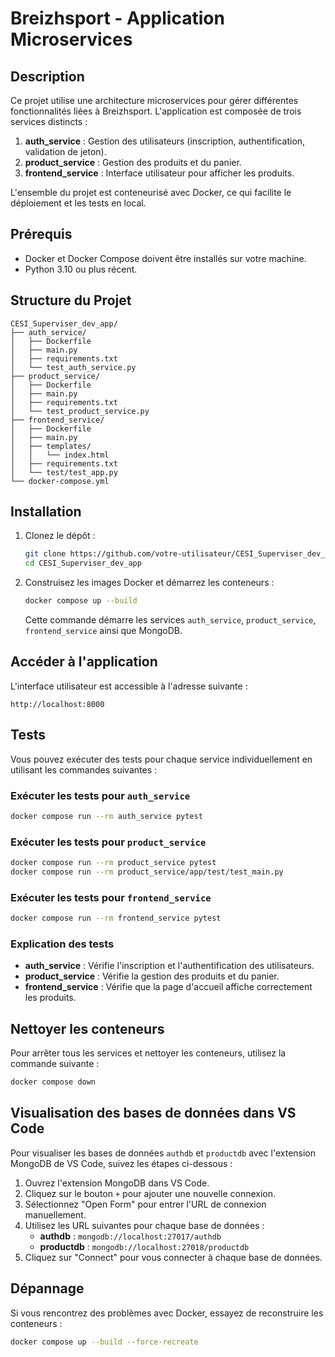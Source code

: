# Breizhsport - Application Microservices

## Description

Ce projet utilise une architecture microservices pour gérer différentes fonctionnalités liées à Breizhsport. L'application est composée de trois services distincts :

1. **auth_service** : Gestion des utilisateurs (inscription, authentification, validation de jeton).
2. **product_service** : Gestion des produits et du panier.
3. **frontend_service** : Interface utilisateur pour afficher les produits.

L'ensemble du projet est conteneurisé avec Docker, ce qui facilite le déploiement et les tests en local.

## Prérequis

- Docker et Docker Compose doivent être installés sur votre machine.
- Python 3.10 ou plus récent.

## Structure du Projet

```
CESI_Superviser_dev_app/
├── auth_service/
│   ├── Dockerfile
│   ├── main.py
│   ├── requirements.txt
│   └── test_auth_service.py
├── product_service/
│   ├── Dockerfile
│   ├── main.py
│   ├── requirements.txt
│   └── test_product_service.py
├── frontend_service/
│   ├── Dockerfile
│   ├── main.py
│   ├── templates/
│   │   └── index.html
│   ├── requirements.txt
│   └── test/test_app.py
└── docker-compose.yml
```

## Installation

1. Clonez le dépôt :

   ```bash
   git clone https://github.com/votre-utilisateur/CESI_Superviser_dev_app.git
   cd CESI_Superviser_dev_app
   ```

2. Construisez les images Docker et démarrez les conteneurs :

   ```bash
   docker compose up --build
   ```

   Cette commande démarre les services `auth_service`, `product_service`, `frontend_service` ainsi que MongoDB.

## Accéder à l'application

L'interface utilisateur est accessible à l'adresse suivante :

```
http://localhost:8000
```

## Tests

Vous pouvez exécuter des tests pour chaque service individuellement en utilisant les commandes suivantes :

### Exécuter les tests pour `auth_service`

```bash
docker compose run --rm auth_service pytest
```

### Exécuter les tests pour `product_service`

```bash
docker compose run --rm product_service pytest
docker compose run --rm product_service/app/test/test_main.py

```

### Exécuter les tests pour `frontend_service`

```bash
docker compose run --rm frontend_service pytest
```

### Explication des tests

- **auth_service** : Vérifie l'inscription et l'authentification des utilisateurs.
- **product_service** : Vérifie la gestion des produits et du panier.
- **frontend_service** : Vérifie que la page d'accueil affiche correctement les produits.

## Nettoyer les conteneurs

Pour arrêter tous les services et nettoyer les conteneurs, utilisez la commande suivante :

```bash
docker compose down
```

## Visualisation des bases de données dans VS Code

Pour visualiser les bases de données `authdb` et `productdb` avec l'extension MongoDB de VS Code, suivez les étapes ci-dessous :

1. Ouvrez l'extension MongoDB dans VS Code.
2. Cliquez sur le bouton `+` pour ajouter une nouvelle connexion.
3. Sélectionnez "Open Form" pour entrer l'URL de connexion manuellement.
4. Utilisez les URL suivantes pour chaque base de données :
   - **authdb** : `mongodb://localhost:27017/authdb`
   - **productdb** : `mongodb://localhost:27018/productdb`
5. Cliquez sur "Connect" pour vous connecter à chaque base de données.


## Dépannage

Si vous rencontrez des problèmes avec Docker, essayez de reconstruire les conteneurs :

```bash
docker compose up --build --force-recreate
```
